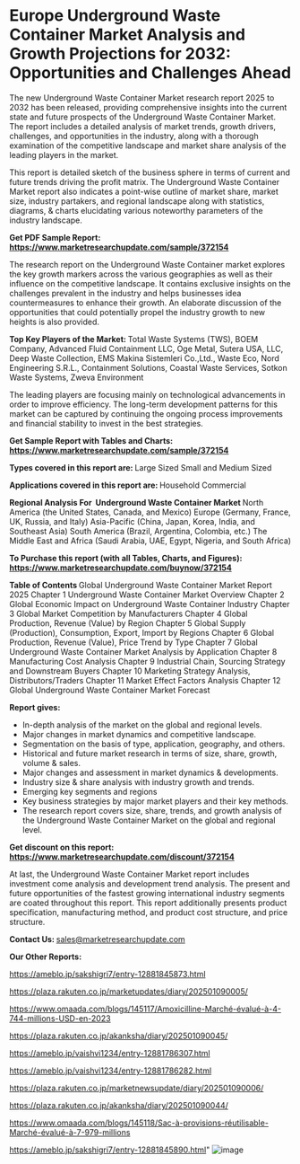 # Europe Underground Waste Container Market Analysis and Growth Projections for 2032: Opportunities and Challenges Ahead

The new Underground Waste Container Market research report 2025 to 2032 has been released, providing comprehensive insights into the current state and future prospects of the Underground Waste Container Market. The report includes a detailed analysis of market trends, growth drivers, challenges, and opportunities in the industry, along with a thorough examination of the competitive landscape and market share analysis of the leading players in the market.

This report is detailed sketch of the business sphere in terms of current and future trends driving the profit matrix. The Underground Waste Container Market report also indicates a point-wise outline of market share, market size, industry partakers, and regional landscape along with statistics, diagrams, &amp; charts elucidating various noteworthy parameters of the industry landscape.

<strong><b>Get PDF Sample Report: <a href=https://www.marketresearchupdate.com/sample/372154>https://www.marketresearchupdate.com/sample/372154</a></b></strong>

The research report on the Underground Waste Container market explores the key growth markers across the various geographies as well as their influence on the competitive landscape. It contains exclusive insights on the challenges prevalent in the industry and helps businesses idea countermeasures to enhance their growth. An elaborate discussion of the opportunities that could potentially propel the industry growth to new heights is also provided.

<strong><b>Top Key Players of the Market:
</b></strong>Total Waste Systems (TWS), BOEM Company, Advanced Fluid Containment LLC, Oge Metal, Sutera USA, LLC, Deep Waste Collection, EMS Makina Sistemleri Co.,Ltd., Waste Eco, Nord Engineering S.R.L., Containment Solutions, Coastal Waste Services, Sotkon Waste Systems, Zweva Environment<strong><b>
</b></strong>

The leading players are focusing mainly on technological advancements in order to improve efficiency. The long-term development patterns for this market can be captured by continuing the ongoing process improvements and financial stability to invest in the best strategies.

<strong><b>Get Sample Report with Tables and Charts: <a href=https://www.marketresearchupdate.com/sample/372154>https://www.marketresearchupdate.com/sample/372154</a></b></strong>

<strong><b>Types covered in this report are:
</b></strong>Large Sized
Small and Medium Sized<strong><b>
</b></strong>

<strong><b>Applications covered in this report are:
</b></strong>Household
Commercial<strong><b>
</b></strong>

<strong><b>Regional Analysis For  Underground Waste Container Market</b></strong><strong><b>
</b></strong>North America (the United States, Canada, and Mexico)
Europe (Germany, France, UK, Russia, and Italy)
Asia-Pacific (China, Japan, Korea, India, and Southeast Asia)
South America (Brazil, Argentina, Colombia, etc.)
The Middle East and Africa (Saudi Arabia, UAE, Egypt, Nigeria, and South Africa)

<strong><b>To Purchase this report (with all Tables, Charts, and Figures): <a href=https://www.marketresearchupdate.com/buynow/372154>https://www.marketresearchupdate.com/buynow/372154</a></b></strong>

<strong><b>Table of Contents</b></strong><strong><b>
</b></strong>Global Underground Waste Container Market Report 2025
Chapter 1 Underground Waste Container Market Overview
Chapter 2 Global Economic Impact on Underground Waste Container Industry
Chapter 3 Global Market Competition by Manufacturers
Chapter 4 Global Production, Revenue (Value) by Region
Chapter 5 Global Supply (Production), Consumption, Export, Import by Regions
Chapter 6 Global Production, Revenue (Value), Price Trend by Type
Chapter 7 Global Underground Waste Container Market Analysis by Application
Chapter 8 Manufacturing Cost Analysis
Chapter 9 Industrial Chain, Sourcing Strategy and Downstream Buyers
Chapter 10 Marketing Strategy Analysis, Distributors/Traders
Chapter 11 Market Effect Factors Analysis
Chapter 12 Global Underground Waste Container Market Forecast

<strong><b>Report gives:</b></strong>

- In-depth analysis of the market on the global and regional levels.
- Major changes in market dynamics and competitive landscape.
- Segmentation on the basis of type, application, geography, and others.
- Historical and future market research in terms of size, share, growth, volume &amp; sales.
- Major changes and assessment in market dynamics &amp; developments.
- Industry size &amp; share analysis with industry growth and trends.
- Emerging key segments and regions
- Key business strategies by major market players and their key methods.
- The research report covers size, share, trends, and growth analysis of the Underground Waste Container Market on the global and regional level.

<strong><b>Get discount on this report: <a href=https://www.marketresearchupdate.com/discount/372154>https://www.marketresearchupdate.com/discount/372154</a></b></strong>

At last, the Underground Waste Container Market report includes investment come analysis and development trend analysis. The present and future opportunities of the fastest growing international industry segments are coated throughout this report. This report additionally presents product specification, manufacturing method, and product cost structure, and price structure.

<strong><b>Contact Us:
</b></strong>sales@marketresearchupdate.com

<strong>Our Other Reports:</strong>

<a href=https://ameblo.jp/sakshigri7/entry-12881845873.html>https://ameblo.jp/sakshigri7/entry-12881845873.html</a>

<a href=https://plaza.rakuten.co.jp/marketupdates/diary/202501090005/>https://plaza.rakuten.co.jp/marketupdates/diary/202501090005/</a>

<a href=https://www.omaada.com/blogs/145117/Amoxicilline-Marché-évalué-à-4-744-millions-USD-en-2023>https://www.omaada.com/blogs/145117/Amoxicilline-Marché-évalué-à-4-744-millions-USD-en-2023</a>

<a href=https://plaza.rakuten.co.jp/akanksha/diary/202501090045/>https://plaza.rakuten.co.jp/akanksha/diary/202501090045/</a>

<a href=https://ameblo.jp/vaishvi1234/entry-12881786307.html>https://ameblo.jp/vaishvi1234/entry-12881786307.html</a>

<a href=https://ameblo.jp/vaishvi1234/entry-12881786282.html>https://ameblo.jp/vaishvi1234/entry-12881786282.html</a>

<a href=https://plaza.rakuten.co.jp/marketnewsupdate/diary/202501090006/>https://plaza.rakuten.co.jp/marketnewsupdate/diary/202501090006/</a>

<a href=https://plaza.rakuten.co.jp/akanksha/diary/202501090044/>https://plaza.rakuten.co.jp/akanksha/diary/202501090044/</a>

<a href=https://www.omaada.com/blogs/145118/Sac-à-provisions-réutilisable-Marché-évalué-à-7-979-millions>https://www.omaada.com/blogs/145118/Sac-à-provisions-réutilisable-Marché-évalué-à-7-979-millions</a>

<a href=https://ameblo.jp/sakshigri7/entry-12881845890.html>https://ameblo.jp/sakshigri7/entry-12881845890.html</a>"
![image](https://github.com/user-attachments/assets/c8838397-e5c7-4f13-9eeb-5a0b8a84fb17)
